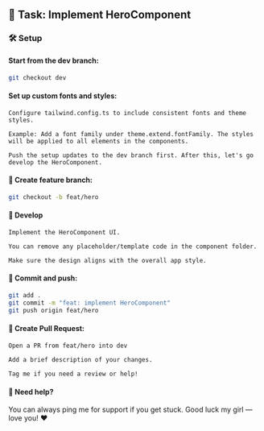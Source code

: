 

## 🚀 Task: Implement HeroComponent

### 🛠️ Setup

#### Start from the dev branch:
```bash
git checkout dev
```
#### Set up custom fonts and styles:

    Configure tailwind.config.ts to include consistent fonts and theme styles.

    Example: Add a font family under theme.extend.fontFamily. The styles will be applied to all elements in the components.

    Push the setup updates to the dev branch first. After this, let's go develop the HeroComponent.

#### 🌱 Create feature branch:
```bash
git checkout -b feat/hero
```

#### 🎨 Develop

    Implement the HeroComponent UI.

    You can remove any placeholder/template code in the component folder.

    Make sure the design aligns with the overall app style.

#### 💾 Commit and push:

```bash
git add .
git commit -m "feat: implement HeroComponent"
git push origin feat/hero
```

#### 🔁 Create Pull Request:

    Open a PR from feat/hero into dev

    Add a brief description of your changes.

    Tag me if you need a review or help!

#### 💬 Need help?

You can always ping me for support if you get stuck.
Good luck my girl — love you! ❤️

